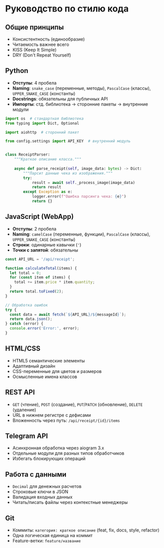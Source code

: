 # Руководство по стилю кода

## Общие принципы
- Консистентность (единообразие)
- Читаемость важнее всего
- KISS (Keep It Simple)
- DRY (Don't Repeat Yourself)

## Python
- **Отступы**: 4 пробела
- **Naming**: `snake_case` (переменные, методы), `PascalCase` (классы), `UPPER_SNAKE_CASE` (константы)
- **Docstrings**: обязательны для публичных API
- **Импорты**: стд. библиотека → сторонние пакеты → внутренние модули

```python
import os  # стандартная библиотека
from typing import Dict, Optional

import aiohttp  # сторонний пакет

from config.settings import API_KEY  # внутренний модуль


class ReceiptParser:
    """Краткое описание класса."""
    
    async def parse_receipt(self, image_data: bytes) -> Dict:
        """Парсит данные чека из изображения."""
        try:
            result = await self._process_image(image_data)
            return result
        except Exception as e:
            logger.error(f"Ошибка парсинга чека: {e}")
            return {}
```

## JavaScript (WebApp)
- **Отступы**: 2 пробела
- **Naming**: `camelCase` (переменные, функции), `PascalCase` (классы), `UPPER_SNAKE_CASE` (константы)
- **Строки**: одинарные кавычки (`'`)
- **Точки с запятой**: обязательны

```javascript
const API_URL = '/api/receipt';

function calculateTotal(items) {
  let total = 0;
  for (const item of items) {
    total += item.price * item.quantity;
  }
  return total.toFixed(2);
}

// Обработка ошибок
try {
  const data = await fetch(`${API_URL}/${messageId}`);
  return data.json();
} catch (error) {
  console.error('Error:', error);
}
```

## HTML/CSS
- HTML5 семантические элементы
- Адаптивный дизайн
- CSS-переменные для цветов и размеров
- Осмысленные имена классов

## REST API
- `GET` (чтение), `POST` (создание), `PUT`/`PATCH` (обновление), `DELETE` (удаление)
- URL в нижнем регистре с дефисами
- Вложенность через путь: `/api/receipt/{id}/items`

## Telegram API
- Асинхронная обработка через aiogram 3.x
- Отдельные модули для разных типов обработчиков
- Избегать блокирующих операций

## Работа с данными
- `Decimal` для денежных расчетов
- Строковые ключи в JSON
- Валидация входных данных
- Читать/писать файлы через контекстные менеджеры

## Git
- Коммиты: `категория: краткое описание` (feat, fix, docs, style, refactor)
- Одна логическая единица на коммит
- Feature-ветки: `feature/название` 